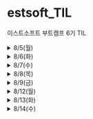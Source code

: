 # estsoft_TIL
이스트소프트 부트캠프 6기 TIL

<details>
<summary>8/5(월)</summary>
  <div markdown="1">
  
  📒 [네트워크 기초](https://github.com/tndls2/estsoft_TIL/blob/main/network/network_init.md)  
  📒 [TCP](https://github.com/tndls2/estsoft_TIL/blob/main/network/tcp.md)  
  📒 [URI & 웹 브라우저 요청 흐름](https://github.com/tndls2/estsoft_TIL/blob/main/network/uri.md)  
  📒 [HTTP](https://github.com/tndls2/estsoft_TIL/blob/main/network/http.md)  
  📒 [쿠키와 세션](https://github.com/tndls2/estsoft_TIL/blob/main/network/cookie_and_session.md)  
  
  </div>
</details>

<details>
<summary>8/6(화)</summary>
  <div markdown="1">
  
  📒 [Git & Github](https://github.com/tndls2/estsoft_TIL/blob/main/git/git_and_github.md)  

  </div>
</details>

<details>
<summary>8/7(수)</summary>
  <div markdown="1">
  
  📒 [HTML](https://github.com/tndls2/estsoft_TIL/blob/main/front_end/html.md)  
  📒 [CSS](https://github.com/tndls2/estsoft_TIL/blob/main/front_end/css.md)  
  
  </div>
</details>

</details>

<details>
<summary>8/8(목)</summary>
  <div markdown="1">
  
  📒 [CSS](https://github.com/tndls2/estsoft_TIL/blob/main/front_end/css.md)  
  🖊 []
  
  </div>
</details>

</details>

<details>
<summary>8/9(금)</summary>
  <div markdown="1">
  
  📒 [CSS part.2](https://github.com/tndls2/estsoft_TIL/blob/main/front_end/css_part2.md)  

  </div>
</details>

<details>
<summary>8/12(월)</summary>
  <div markdown="1">
  
  📒 [javascript](https://github.com/tndls2/estsoft_TIL/blob/main/front_end/javascript.md)  

  </div>
</details>

<details>
<summary>8/13(화)</summary>
  <div markdown="1">
  </div>
</details>

<details>
<summary>8/14(수)</summary>
  <div markdown="1">
  </div>
</details>

